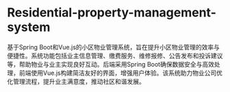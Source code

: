 # Residential-property-management-system
基于Spring Boot和Vue.js的小区物业管理系统，旨在提升小区物业管理的效率与便捷性。系统功能包括业主信息管理、缴费服务、维修报修、公告发布和投诉建议等，帮助物业与业主实现良好互动。后端采用Spring Boot确保数据安全与高效处理，前端使用Vue.js构建简洁友好的界面，增强用户体验。该系统助力物业公司优化管理流程，提升业主满意度，推动社区和谐发展。

